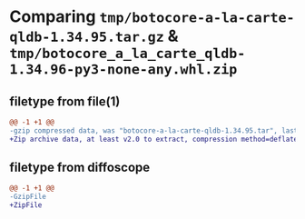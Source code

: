 # Comparing `tmp/botocore-a-la-carte-qldb-1.34.95.tar.gz` & `tmp/botocore_a_la_carte_qldb-1.34.96-py3-none-any.whl.zip`

## filetype from file(1)

```diff
@@ -1 +1 @@
-gzip compressed data, was "botocore-a-la-carte-qldb-1.34.95.tar", last modified: Wed May  1 01:06:34 2024, max compression
+Zip archive data, at least v2.0 to extract, compression method=deflate
```

## filetype from diffoscope

```diff
@@ -1 +1 @@
-GzipFile
+ZipFile
```

